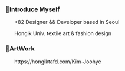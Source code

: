 <H3>🌷Introduce Myself</H3>
<ol>+82 Designer && Developer based in Seoul</ol>
<ol>Hongik Univ. textile art & fashion design</ol>
<H3>🌷ArtWork</H3>
<ol>https://hongiktafd.com/Kim-Joohye</ol>
